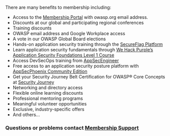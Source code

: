 <p>There are many benefits to membership including:</p>
      <ul> 
        <li>Access to the <a href="https://members.owasp.org/">Membership Portal</a> with owasp.org email address.</li>
        <li>Discounts at our global and participating regional conferences</li>
        <li>Training discounts</li>
        <li>OWASP email address and Google Workplace access</li>
        <li>A vote in our OWASP Global Board elections</li>
	     <li>Hands-on application security training through the <a href="https://www.secureflag.com/owasp.html">SecureFlag Platform</a></li> 
        <li>Learn application security fundamentals through <a href="https://academy.wehackpurple.com/enroll/1756874?th__ug=29f310de&th__c=owaspmembers">We Hack Purple’s Application Security Foundations Level 1 Course</a></li> 
	      <li>Access DevSecOps training from <a href="https://learning.appsecengineer.com/signup/partner/Y29tcGFueV9hY2I4ODBkMC02M2Y3LTRkMzctYjI0ZS0yMDQ5ZDYwYzhmMjU">AppSecEngineer</a></li>
        <li>Free access to an application security posture platform with <a href="https://appsecphoenix.cloud/signup/owasp">AppSecPhoenix Community Edition</a></li>
	<li>Get your Security Journey Belt Certification for OWASP® Core Concepts at <a href="https://owasp.securityjourney.com">Security Journey</a></li>
      	<li>Networking and directory access</li>
        <li>Flexible online learning discounts</li>
        <li>Professional mentoring programs</li>
        <li>Meaningful volunteer opportunities</li>
        <li> Exclusive, industry-specific offers</li>
        <li>And others...</li>
      </ul>
      
<p><h3>Questions or problems contact <a href="https://owasporg.atlassian.net/servicedesk/customer/portal/9">Membership Support</a></h3></p>
